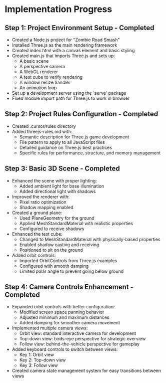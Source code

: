 # Implementation Progress

## Step 1: Project Environment Setup - Completed
- Created a Node.js project for "Zombie Road Smash"
- Installed Three.js as the main rendering framework
- Created index.html with a canvas element and basic styling
- Created main.js that imports Three.js and sets up:
  - A basic scene
  - A perspective camera
  - A WebGL renderer
  - A test cube to verify rendering
  - A window resize handler
  - An animation loop
- Set up a development server using the 'serve' package
- Fixed module import path for Three.js to work in browser

## Step 2: Project Rules Configuration - Completed
- Created .cursor/rules directory
- Added threejs-rules.md with:
  - Semantic description for Three.js game development
  - File pattern to apply to all JavaScript files
  - Detailed guidance on Three.js best practices
  - Specific rules for performance, structure, and memory management

## Step 3: Basic 3D Scene - Completed
- Enhanced the scene with proper lighting:
  - Added ambient light for base illumination
  - Added directional light with shadows
- Improved the renderer with:
  - Pixel ratio optimization
  - Shadow mapping enabled
- Created a ground plane:
  - Used PlaneGeometry for the ground
  - Applied MeshStandardMaterial with realistic properties
  - Configured to receive shadows
- Enhanced the test cube:
  - Changed to MeshStandardMaterial with physically-based properties
  - Enabled shadow casting and receiving
  - Positioned to sit on the ground
- Added orbit controls:
  - Imported OrbitControls from Three.js examples
  - Configured with smooth damping
  - Limited polar angle to prevent going below ground

## Step 4: Camera Controls Enhancement - Completed
- Expanded orbit controls with better configuration:
  - Modified screen space panning behavior
  - Adjusted minimum and maximum distances
  - Added damping for smoother camera movement
- Implemented multiple camera views:
  - Orbit view: standard interactive camera for development
  - Top-down view: birds-eye perspective for strategic overview
  - Follow view: behind-the-vehicle perspective for gameplay
- Added keyboard controls to switch between views:
  - Key 1: Orbit view
  - Key 2: Top-down view
  - Key 3: Follow view
- Created camera state management system for easy transitions between views
